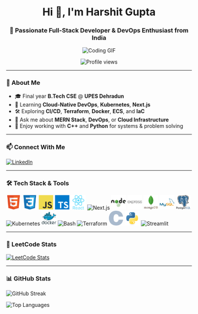 <h1 align="center">Hi 👋, I'm Harshit Gupta</h1>
<h3 align="center">🚀 Passionate Full-Stack Developer & DevOps Enthusiast from India</h3>

<p align="center">
  <img src="https://miro.medium.com/v2/resize:fit:679/1*zVnWJtyGOX_kUIDm6ccCfQ.gif" width="400" alt="Coding GIF" />
</p>

<p align="center">
  <img src="https://komarev.com/ghpvc/?username=cl0ud08&label=Profile%20views&color=0e75b6&style=flat" alt="Profile views" />
</p>

---

### 📌 About Me

- 🎓 Final year **B.Tech CSE** @ **UPES Dehradun**
- 🌱 Learning **Cloud-Native DevOps**, **Kubernetes**, **Next.js**
- 🛠️ Exploring **CI/CD**, **Terraform**, **Docker**, **ECS**, and **IaC**
- 💬 Ask me about **MERN Stack**, **DevOps**, or **Cloud Infrastructure**
- 🧠 Enjoy working with **C++** and **Python** for systems & problem solving

---

### 📫 Connect With Me

<p align="left">
  <a href="https://www.linkedin.com/in/harshit-gupta-407857329/" target="_blank">
    <img src="https://cdn.jsdelivr.net/npm/simple-icons@3.0.1/icons/linkedin.svg" alt="LinkedIn" height="30" width="40" />
  </a>
</p>

---

### 🛠️ Tech Stack & Tools

<p align="left">
  <img src="https://raw.githubusercontent.com/devicons/devicon/master/icons/html5/html5-original.svg" alt="HTML" width="40" height="40"/>
  <img src="https://raw.githubusercontent.com/devicons/devicon/master/icons/css3/css3-original.svg" alt="CSS" width="40" height="40"/>
  <img src="https://raw.githubusercontent.com/devicons/devicon/master/icons/javascript/javascript-original.svg" alt="JavaScript" width="40" height="40"/>
  <img src="https://raw.githubusercontent.com/devicons/devicon/master/icons/typescript/typescript-original.svg" alt="TypeScript" width="40" height="40"/>
  <img src="https://raw.githubusercontent.com/devicons/devicon/master/icons/react/react-original-wordmark.svg" alt="React" width="40" height="40"/>
  <img src="https://cdn.worldvectorlogo.com/logos/nextjs-2.svg" alt="Next.js" width="40" height="40"/>
  <img src="https://raw.githubusercontent.com/devicons/devicon/master/icons/nodejs/nodejs-original-wordmark.svg" alt="Node.js" width="40" height="40"/>
  <img src="https://raw.githubusercontent.com/devicons/devicon/master/icons/express/express-original-wordmark.svg" alt="Express" width="40" height="40"/>
  <img src="https://raw.githubusercontent.com/devicons/devicon/master/icons/mongodb/mongodb-original-wordmark.svg" alt="MongoDB" width="40" height="40"/>
  <img src="https://raw.githubusercontent.com/devicons/devicon/master/icons/mysql/mysql-original-wordmark.svg" alt="MySQL" width="40" height="40"/>
  <img src="https://raw.githubusercontent.com/devicons/devicon/master/icons/postgresql/postgresql-original-wordmark.svg" alt="PostgreSQL" width="40" height="40"/>
  <img src="https://www.vectorlogo.zone/logos/kubernetes/kubernetes-icon.svg" alt="Kubernetes" width="40" height="40"/>
  <img src="https://raw.githubusercontent.com/devicons/devicon/master/icons/docker/docker-original-wordmark.svg" alt="Docker" width="40" height="40"/>
  <img src="https://upload.wikimedia.org/wikipedia/commons/4/4b/Bash_Logo_Colored.svg" alt="Bash" width="40" height="40"/>
  <img src="https://www.vectorlogo.zone/logos/terraformio/terraformio-icon.svg" alt="Terraform" width="40" height="40"/>
  <img src="https://raw.githubusercontent.com/devicons/devicon/master/icons/c/c-original.svg" alt="C" width="40" height="40"/>
  <img src="https://raw.githubusercontent.com/devicons/devicon/master/icons/python/python-original.svg" alt="Python" width="40" height="40"/>
  <img src="https://streamlit.io/images/brand/streamlit-logo-secondary-colormark-darktext.svg" alt="Streamlit" height="40" />
</p>

---

### 🧠 LeetCode Stats

[![LeetCode Stats](https://leetcard.jacoblin.cool/harshitttxx?ext=heatmap&theme=light)](https://leetcode.com/u/harshitttxx/)

---

### 📊 GitHub Stats

<p align="left">
  <img src="https://github-readme-streak-stats.herokuapp.com/?user=cl0ud08&theme=radical" alt="GitHub Streak" />
</p>

<p align="left">
  <img src="https://github-readme-stats.vercel.app/api/top-langs/?username=cl0ud08&layout=compact&theme=radical" alt="Top Languages" />
</p>
